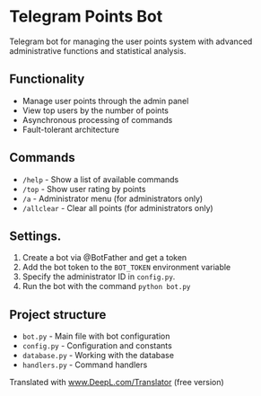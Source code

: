 # Telegram Points Bot

Telegram bot for managing the user points system with advanced administrative functions and statistical analysis.

## Functionality

- Manage user points through the admin panel
- View top users by the number of points
- Asynchronous processing of commands
- Fault-tolerant architecture

## Commands

- `/help` - Show a list of available commands
- `/top` - Show user rating by points
- `/a` - Administrator menu (for administrators only)
- `/allclear` - Clear all points (for administrators only)

## Settings.

1. Create a bot via @BotFather and get a token
2. Add the bot token to the `BOT_TOKEN` environment variable
3. Specify the administrator ID in `config.py`.
4. Run the bot with the command `python bot.py`

## Project structure

- `bot.py` - Main file with bot configuration
- `config.py` - Configuration and constants
- `database.py` - Working with the database
- `handlers.py` - Command handlers

Translated with www.DeepL.com/Translator (free version)